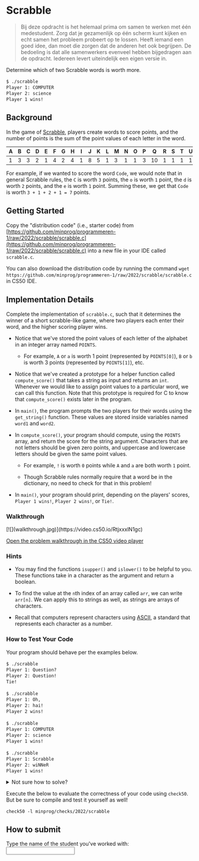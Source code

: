 # Scrabble

> Bij deze opdracht is het helemaal prima om samen te werken met één medestudent. Zorg dat je gezamenlijk op één scherm kunt kijken en echt samen het probleem probeert op te lossen. Heeft iemand een goed idee, dan moet die zorgen dat de anderen het ook begrijpen. De bedoeling is dat alle samenwerkers evenveel hebben bijgedragen aan de opdracht. Iedereen levert uiteindelijk een eigen versie in.

Determine which of two Scrabble words is worth more.

    $ ./scrabble
    Player 1: COMPUTER
    Player 2: science
    Player 1 wins!

## Background

In the game of [Scrabble](https://scrabble.hasbro.com/en-us/rules), players create words to score points, and the number of points is the sum of the point values of each letter in the word.

| A   | B   | C   | D   | E   | F   | G   | H   | I   | J   | K   | L   | M   | N   | O   | P   | Q   | R   | S   | T   | U   | V   | W   | X   | Y   | Z   |
| --- | --- | --- | --- | --- | --- | --- | --- | --- | --- | --- | --- | --- | --- | --- | --- | --- | --- | --- | --- | --- | --- | --- | --- | --- | --- |
| 1   | 3   | 3   | 2   | 1   | 4   | 2   | 4   | 1   | 8   | 5   | 1   | 3   | 1   | 1   | 3   | 10  | 1   | 1   | 1   | 1   | 4   | 4   | 8   | 4   | 10  |

For example, if we wanted to score the word `Code`, we would note that in general Scrabble rules, the `C` is worth `3` points, the `o` is worth `1` point, the `d` is worth `2` points, and the `e` is worth `1` point. Summing these, we get that `Code` is worth `3 + 1 + 2 + 1 = 7` points.

## Getting Started

Copy the "distribution code" (i.e., starter code) from [https://github.com/minprog/programmeren-1/raw/2022/scrabble/scrabble.c](https://github.com/minprog/programmeren-1/raw/2022/scrabble/scrabble.c) into a new file in your IDE called `scrabble.c`.

You can also download the distribution code by running the command `wget https://github.com/minprog/programmeren-1/raw/2022/scrabble/scrabble.c` in CS50 IDE.

## Implementation Details

Complete the implementation of `scrabble.c`, such that it determines the winner of a short scrabble-like game, where two players each enter their word, and the higher scoring player wins.

- Notice that we've stored the point values of each letter of the alphabet in an integer array named `POINTS`.

  - For example, `A` or `a` is worth 1 point (represented by `POINTS[0]`), `B` or `b` is worth 3 points (represented by `POINTS[1]`), etc.

- Notice that we've created a prototype for a helper function called `compute_score()` that takes a string as input and returns an `int`. Whenever we would like to assign point values to a particular word, we can call this function. Note that this prototype is required for C to know that `compute_score()` exists later in the program.

- In `main()`, the program prompts the two players for their words using the `get_string()` function. These values are stored inside variables named `word1` and `word2`.

- In `compute_score()`, your program should compute, using the `POINTS` array, and return the score for the string argument. Characters that are not letters should be given zero points, and uppercase and lowercase letters should be given the same point values.

  - For example, `!` is worth `0` points while `A` and `a` are both worth `1` point.

  - Though Scrabble rules normally require that a word be in the dictionary, no need to check for that in this problem!

- In `main()`, your program should print, depending on the players' scores, `Player 1 wins!`, `Player 2 wins!`, or `Tie!`.

### Walkthrough

<div markdown="1" class="extend">
[![](walkthrough.jpg)](https://video.cs50.io/RtjxxxlN1gc)
</div>

[Open the problem walkthrough in the CS50 video player](https://video.cs50.io/RtjxxxlN1gc)

### Hints

- You may find the functions `isupper()` and `islower()` to be helpful to you. These functions take in a character as the argument and return a boolean.

- To find the value at the `n`th index of an array called `arr`, we can write `arr[n]`. We can apply this to strings as well, as strings are arrays of characters.

- Recall that computers represent characters using [ASCII](http://asciitable.com/), a standard that represents each character as a number.

### How to Test Your Code

Your program should behave per the examples below.

    $ ./scrabble
    Player 1: Question?
    Player 2: Question!
    Tie!

    $ ./scrabble
    Player 1: Oh,
    Player 2: hai!
    Player 2 wins!

    $ ./scrabble
    Player 1: COMPUTER
    Player 2: science
    Player 1 wins!

    $ ./scrabble
    Player 1: Scrabble
    Player 2: wiNNeR
    Player 1 wins!

<details markdown="1"><summary markdown="span">Not sure how to solve?</summary>

<div markdown="1" class="extend">
[![](solving.jpg)](https://video.cs50.io/USiLkXuXJEg)
</div>

[Open the solution walkthrough in the CS50 video player](https://video.cs50.io/USiLkXuXJEg)

</details>

Execute the below to evaluate the correctness of your code using `check50`. But be sure to compile and test it yourself as well!

    check50 -l minprog/checks/2022/scrabble

## How to submit

Type the name of the student you've worked with: <input name="form[samengewerkt]" type="text" required>
